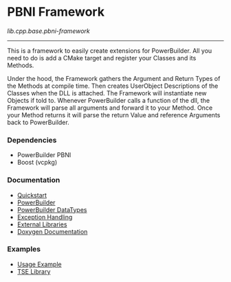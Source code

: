 # PBNI Framework
*lib.cpp.base.pbni-framework*

---

This is a framework to easily create extensions for PowerBuilder.
All you need to do is add a CMake target and register your Classes and its Methods.

Under the hood, the Framework gathers the Argument and Return Types of the Methods at compile time. Then creates UserObject Descriptions of the Classes when the DLL is attached. The Framework will instantiate new Objects if told to. Whenever PowerBuilder calls a function of the dll, the Framework will parse all arguments and forward it to your Method. Once your Method returns it will parse the return Value and reference Arguments back to PowerBuilder.

### Dependencies
 - PowerBuilder PBNI
 - Boost (vcpkg)

### Documentation
  - [Quickstart](quick-start.md)
  - [PowerBuilder](powerbuilder.md)
  - [PowerBuilder DataTypes](variables.md)
  - [Exception Handling](errors.md)
  - [External Libraries](libraries.md)
  - [Doxygen Documentation](https://github.com/informaticon/lib.cpp.base.pbni-framework/tree/main/docs/doxygen)

### Examples
 - [Usage Example](https://github.com/informaticon/div.cpp.base.pbni-framework-usage-example)
 - [TSE Library](https://github.com/informaticon/lib.pbni.base.tse)
